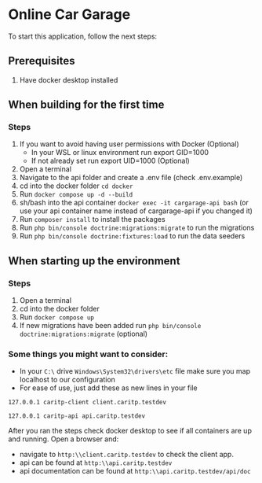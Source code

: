 # Online Car Garage
To start this application, follow the next steps:

## Prerequisites
1. Have docker desktop installed

## When building for the first time
### Steps
1. If you want to avoid having user permissions with Docker (Optional) 
   - In your WSL or linux environment run export GID=1000
   - If not already set run export UID=1000 (Optional)
2. Open a terminal
3. Navigate to the api folder and create a .env file (check .env.example)
4. cd into the docker folder ``cd docker``
5. Run ``docker compose up -d --build``
6. sh/bash into the api container ``docker exec -it cargarage-api bash`` 
(or use your api container name instead of cargarage-api if you changed it)
7. Run ``composer install`` to install the packages
8. Run ``php bin/console doctrine:migrations:migrate`` to run the migrations
9. Run ``php bin/console doctrine:fixtures:load`` to run the data seeders

## When starting up the environment
### Steps
1. Open a terminal
2. cd into the docker folder
3. Run ``docker compose up``
4. If new migrations have been added run ``php bin/console doctrine:migrations:migrate`` (optional)

### Some things you might want to consider:
- In your ``C:\`` drive ``Windows\System32\drivers\etc`` file make sure you map localhost to our configuration
- For ease of use, just add these as new lines in your file

``127.0.0.1 caritp-client client.caritp.testdev``

``127.0.0.1 caritp-api api.caritp.testdev``

After you ran the steps check docker desktop to see if all containers are up and running.
Open a browser and:
- navigate to ``http:\\client.caritp.testdev`` to check the client app.
- api can be found at ``http:\\api.caritp.testdev``
- api documentation can be found at ``http:\\api.caritp.testdev/api/doc``